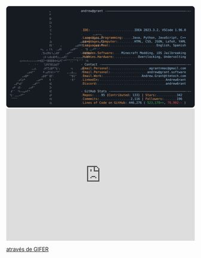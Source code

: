 <div>
<a href="https://github.com/Sg2lk">
  <img alt="Mi perfil de GitHub" src="https://raw.githubusercontent.com/Sg2lk/Sg2lk/main/dark_mode.svg">
</a>
  <div style="padding-top:70.000%;position:relative;"><iframe src="https://gifer.com/embed/8Lsl" width="100%" height="100%" style='position:absolute;top:0;left:0;' frameBorder="0" allowFullScreen></iframe></div><p><a href="https://gifer.com">através de GIFER</a></p>
</div>
